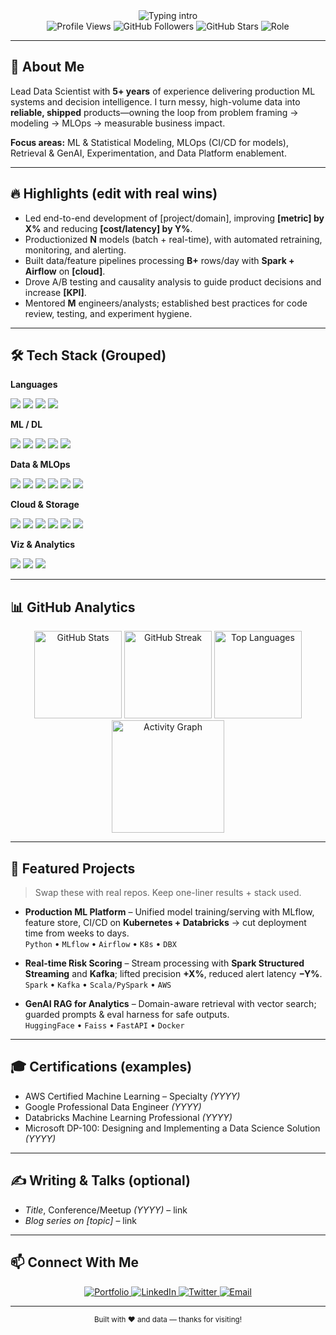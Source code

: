 <!--
Quick setup:
- Find & replace <github-username>, <portfolio-url>, <linkedin-handle>, <twitter-handle>, <email>.
- Update Featured Projects, Highlights, and Certifications with real details.
-->

<div align="center">
  <img src="https://readme-typing-svg.herokuapp.com?font=Fira+Code&weight=600&size=28&pause=1100&color=4F8CC9&center=true&vCenter=true&width=700&lines=Hello%2C+I'm+Rajendra+Kumar;Lead+Data+Scientist+%E2%80%A2+5%2B+years;ML+%7C+MLOps+%7C+GenAI+%7C+Analytics" alt="Typing intro" />
</div>

<div align="center">
  <img src="https://komarev.com/ghpvc/?username=<github-username>&style=flat-square&color=blue" alt="Profile Views" />
  <img src="https://img.shields.io/github/followers/<github-username>?label=Followers&style=flat-square&color=green" alt="GitHub Followers" />
  <img src="https://img.shields.io/github/stars/<github-username>?label=Stars&style=flat-square&color=yellow" alt="GitHub Stars" />
  <img src="https://img.shields.io/badge/Role-Lead%20Data%20Scientist-4F8CC9?style=flat-square" alt="Role" />
</div>

---

## 🚀 About Me

Lead Data Scientist with **5+ years** of experience delivering production ML systems and decision intelligence. I turn messy, high-volume data into **reliable, shipped** products—owning the loop from problem framing → modeling → MLOps → measurable business impact.

**Focus areas:** ML & Statistical Modeling, MLOps (CI/CD for models), Retrieval & GenAI, Experimentation, and Data Platform enablement.

---

## 🔥 Highlights (edit with real wins)
- Led end-to-end development of [project/domain], improving **[metric] by X%** and reducing **[cost/latency] by Y%**.
- Productionized **N** models (batch + real-time), with automated retraining, monitoring, and alerting.
- Built data/feature pipelines processing **B+** rows/day with **Spark + Airflow** on **[cloud]**.
- Drove A/B testing and causality analysis to guide product decisions and increase **[KPI]**.
- Mentored **M** engineers/analysts; established best practices for code review, testing, and experiment hygiene.

---

## 🛠️ Tech Stack (Grouped)

**Languages**
<div>
  <img src="https://img.shields.io/badge/Python-FFD43B?style=for-the-badge&logo=python&logoColor=black"/>
  <img src="https://img.shields.io/badge/R-276DC3?style=for-the-badge&logo=r&logoColor=white"/>
  <img src="https://img.shields.io/badge/SQL-2F74C0?style=for-the-badge&logo=postgresql&logoColor=white"/>
  <img src="https://img.shields.io/badge/Scala-DC322F?style=for-the-badge&logo=scala&logoColor=white"/>
</div>

**ML / DL**
<div>
  <img src="https://img.shields.io/badge/PyTorch-EE4C2C?style=for-the-badge&logo=pytorch&logoColor=white"/>
  <img src="https://img.shields.io/badge/TensorFlow-FF6F00?style=for-the-badge&logo=tensorflow&logoColor=white"/>
  <img src="https://img.shields.io/badge/scikit--learn-F7931E?style=for-the-badge&logo=scikitlearn&logoColor=white"/>
  <img src="https://img.shields.io/badge/HuggingFace-FFD21E?style=for-the-badge&logo=huggingface&logoColor=black"/>
  <img src="https://img.shields.io/badge/XGBoost-0C4B33?style=for-the-badge"/>
</div>

**Data & MLOps**
<div>
  <img src="https://img.shields.io/badge/Apache%20Spark-E25A1C?style=for-the-badge&logo=apachespark&logoColor=white"/>
  <img src="https://img.shields.io/badge/Apache%20Airflow-017CEE?style=for-the-badge&logo=apacheairflow&logoColor=white"/>
  <img src="https://img.shields.io/badge/DBT-FF694B?style=for-the-badge&logo=dbt&logoColor=white"/>
  <img src="https://img.shields.io/badge/MLflow-0194E2?style=for-the-badge&logo=mlflow&logoColor=white"/>
  <img src="https://img.shields.io/badge/Docker-2496ED?style=for-the-badge&logo=docker&logoColor=white"/>
  <img src="https://img.shields.io/badge/Kubernetes-326CE5?style=for-the-badge&logo=kubernetes&logoColor=white"/>
</div>

**Cloud & Storage**
<div>
  <img src="https://img.shields.io/badge/AWS-232F3E?style=for-the-badge&logo=amazon-aws&logoColor=white"/>
  <img src="https://img.shields.io/badge/GCP-4285F4?style=for-the-badge&logo=googlecloud&logoColor=white"/>
  <img src="https://img.shields.io/badge/Azure-0078D4?style=for-the-badge&logo=microsoftazure&logoColor=white"/>
  <img src="https://img.shields.io/badge/Snowflake-29B5E8?style=for-the-badge&logo=snowflake&logoColor=white"/>
  <img src="https://img.shields.io/badge/Databricks-EF3D2B?style=for-the-badge&logo=databricks&logoColor=white"/>
  <img src="https://img.shields.io/badge/PostgreSQL-4169E1?style=for-the-badge&logo=postgresql&logoColor=white"/>
</div>

**Viz & Analytics**
<div>
  <img src="https://img.shields.io/badge/Power%20BI-F2C811?style=for-the-badge&logo=powerbi&logoColor=black"/>
  <img src="https://img.shields.io/badge/Tableau-E97627?style=for-the-badge&logo=tableau&logoColor=white"/>
  <img src="https://img.shields.io/badge/Plotly-3F4F75?style=for-the-badge&logo=plotly&logoColor=white"/>
</div>

---

## 📊 GitHub Analytics

<div align="center">
  <img src="https://github-readme-stats.vercel.app/api?username=<github-username>&show_icons=true&theme=tokyonight&count_private=true&include_all_commits=true&hide=contribs,issues" height="140" alt="GitHub Stats"/>
  <img src="https://github-readme-streak-stats.herokuapp.com/?user=<github-username>&theme=tokyonight&hide_border=false" height="140" alt="GitHub Streak"/>
  <img src="https://github-readme-stats.vercel.app/api/top-langs/?username=<github-username>&layout=compact&theme=tokyonight&langs_count=8&hide=html,css,scss" height="140" alt="Top Languages"/>
</div>

<div align="center">
  <img src="https://github-readme-activity-graph.vercel.app/graph?username=<github-username>&theme=tokyo-night&hide_border=true&area=true&area_color=4F8CC9" height="180" alt="Activity Graph"/>
</div>

---

## 🧩 Featured Projects
> Swap these with real repos. Keep one-liner results + stack used.

- **Production ML Platform** – Unified model training/serving with MLflow, feature store, CI/CD on **Kubernetes + Databricks** → cut deployment time from weeks to days.  
  `Python` • `MLflow` • `Airflow` • `K8s` • `DBX`

- **Real-time Risk Scoring** – Stream processing with **Spark Structured Streaming** and **Kafka**; lifted precision **+X%**, reduced alert latency **−Y%**.  
  `Spark` • `Kafka` • `Scala/PySpark` • `AWS`

- **GenAI RAG for Analytics** – Domain-aware retrieval with vector search; guarded prompts & eval harness for safe outputs.  
  `HuggingFace` • `Faiss` • `FastAPI` • `Docker`

---

## 🎓 Certifications (examples)
- AWS Certified Machine Learning – Specialty *(YYYY)*
- Google Professional Data Engineer *(YYYY)*
- Databricks Machine Learning Professional *(YYYY)*
- Microsoft DP-100: Designing and Implementing a Data Science Solution *(YYYY)*

---

## ✍️ Writing & Talks (optional)
- *Title*, Conference/Meetup *(YYYY)* – link
- *Blog series on [topic]* – link

---

## 📫 Connect With Me

<div align="center">
  <a href="<portfolio-url>" target="_blank" rel="noreferrer">
    <img src="https://img.shields.io/badge/Portfolio-000000?style=for-the-badge&logo=About.me&logoColor=white" alt="Portfolio"/>
  </a>
  <a href="https://www.linkedin.com/in/<linkedin-handle>/" target="_blank" rel="noreferrer">
    <img src="https://img.shields.io/badge/LinkedIn-0A66C2?style=for-the-badge&logo=linkedin&logoColor=white" alt="LinkedIn"/>
  </a>
  <a href="https://twitter.com/<twitter-handle>" target="_blank" rel="noreferrer">
    <img src="https://img.shields.io/badge/Twitter-1DA1F2?style=for-the-badge&logo=twitter&logoColor=white" alt="Twitter"/>
  </a>
  <a href="mailto:<email>" rel="noreferrer">
    <img src="https://img.shields.io/badge/Email-D14836?style=for-the-badge&logo=gmail&logoColor=white" alt="Email"/>
  </a>
</div>

---

<div align="center">
  <sub>Built with ❤️ and data — thanks for visiting!</sub>
</div>
